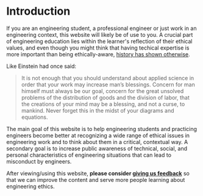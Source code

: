 # Introduction

If you are an engineering student, a professional engineer or just work in an engineering context, this website will likely be of use to you. A crucial part of engineering education lies within the learner's reflection of their ethical values, and even though you might think that having techical expertise is more important than being ethically-aware, [history has shown otherwise](https://en.wikipedia.org/wiki/Space_Shuttle_Columbia_disaster). 

Like Einstein had once said: 

> It is not enough that you should understand about applied science in order that your work may increase man’s blessings. Concern for man himself must always be our goal, concern for the great unsolved problems of the distribution of goods and the division of labor, that the creations of your mind may be a blessing, and not a curse, to mankind. Never forget this in the midst of your diagrams and equations. 

The main goal of this website is to help engineering students and practicing engineers become better at recognizing a wide range of ethical issues in engineering work and to think about them in a critical, contextual way. A secondary goal is to increase public awareness of technical, social, and personal characteristics of engineering situations that can lead to misconduct by engineers.

After viewing/using this website, **please consider [giving us feedback](https://forms.gle/zZS6uFQR5HM4pZVn8)** so that we can improve the content and serve more people learning about engineering ethics.


